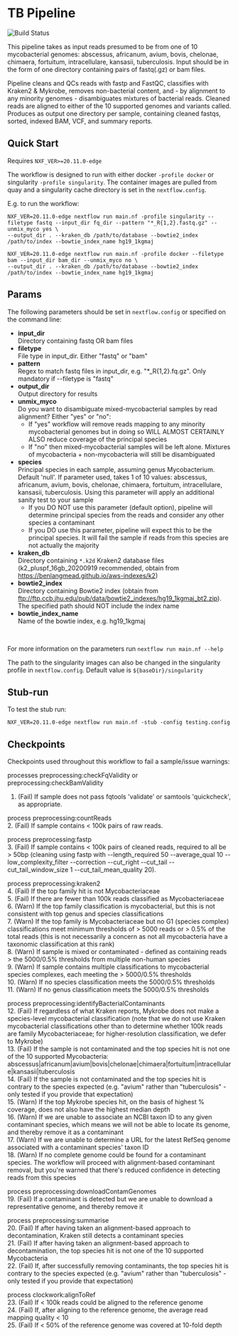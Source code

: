 # TB Pipeline #
![Build Status](https://github.com/Pathogen-Genomics-Cymru/tb-pipeline/workflows/build-push-quay/badge.svg)
  
This pipeline takes as input reads presumed to be from one of 10 mycobacterial genomes: abscessus, africanum, avium, bovis, chelonae, chimaera, fortuitum, intracellulare, kansasii, tuberculosis. Input should be in the form of one directory containing pairs of fastq(.gz) or bam files.

Pipeline cleans and QCs reads with fastp and FastQC, classifies with Kraken2 & Mykrobe, removes non-bacterial content, and - by alignment to any minority genomes - disambiguates mixtures of bacterial reads. Cleaned reads are aligned to either of the 10 supported genomes and variants called. Produces as output one directory per sample, containing cleaned fastqs, sorted, indexed BAM, VCF, and summary reports.

## Quick Start ## 
Requires `NXF_VER>=20.11.0-edge`

The workflow is designed to run with either docker `-profile docker` or singularity `-profile singularity`. The container images are pulled from quay and a singularity cache directory is set in the `nextflow.config`. 

E.g. to run the workflow:
```
NXF_VER=20.11.0-edge nextflow run main.nf -profile singularity --filetype fastq --input_dir fq_dir --pattern "*_R{1,2}.fastq.gz" --unmix_myco yes \
--output_dir . --kraken_db /path/to/database --bowtie2_index /path/to/index --bowtie_index_name hg19_1kgmaj

NXF_VER=20.11.0-edge nextflow run main.nf -profile docker --filetype bam --input_dir bam_dir --unmix_myco no \
--output_dir . --kraken_db /path/to/database --bowtie2_index /path/to/index --bowtie_index_name hg19_1kgmaj
```

## Params ##
The following parameters should be set in `nextflow.config` or specified on the command line:

* **input_dir**<br /> 
Directory containing fastq OR bam files
* **filetype**<br />
File type in input_dir. Either "fastq" or "bam"
* **pattern**<br />
Regex to match fastq files in input_dir, e.g. "*_R{1,2}.fq.gz". Only mandatory if --filetype is "fastq"
* **output_dir**<br />
Output directory for results
* **unmix_myco**<br />
Do you want to disambiguate mixed-mycobacterial samples by read alignment? Either "yes" or "no":
  * If "yes" workflow will remove reads mapping to any minority mycobacterial genomes but in doing so WILL ALMOST CERTAINLY ALSO reduce coverage of the principal species
  * If "no" then mixed-mycobacterial samples will be left alone. Mixtures of mycobacteria + non-mycobacteria will still be disambiguated
* **species**<br />
Principal species in each sample, assuming genus Mycobacterium. Default 'null'. If parameter used, takes 1 of 10 values: abscessus, africanum, avium, bovis, chelonae, chimaera, fortuitum, intracellulare, kansasii, tuberculosis. Using this parameter will apply an additional sanity test to your sample
  * If you DO NOT use this parameter (default option), pipeline will determine principal species from the reads and consider any other species a contaminant
  * If you DO use this parameter, pipeline will expect this to be the principal species. It will fail the sample if reads from this species are not actually the majority
* **kraken_db**<br />
Directory containing `*.k2d` Kraken2 database files (k2_pluspf_16gb_20200919 recommended, obtain from https://benlangmead.github.io/aws-indexes/k2)
* **bowtie2_index**<br />
Directory containing Bowtie2 index (obtain from ftp://ftp.ccb.jhu.edu/pub/data/bowtie2_indexes/hg19_1kgmaj_bt2.zip). The specified path should NOT include the index name
* **bowtie_index_name**<br />
Name of the bowtie index, e.g. hg19_1kgmaj<br />
<br />

For more information on the parameters run `nextflow run main.nf --help`

The path to the singularity images can also be changed in the singularity profile in `nextflow.config`. Default value is `${baseDir}/singularity`

## Stub-run ##
To test the stub run:
```
NXF_VER=20.11.0-edge nextflow run main.nf -stub -config testing.config
```

## Checkpoints ##
Checkpoints used throughout this workflow to fail a sample/issue warnings:

processes preprocessing:checkFqValidity or preprocessing:checkBamValidity
1. (Fail) If sample does not pass fqtools 'validate' or samtools 'quickcheck', as appropriate.
 
process preprocessing:countReads\
2. (Fail) If sample contains < 100k pairs of raw reads.
 
process preprocessing:fastp\
3. (Fail) If sample contains < 100k pairs of cleaned reads, required to all be > 50bp (cleaning using fastp with --length_required 50 --average_qual 10 --low_complexity_filter --correction --cut_right --cut_tail --cut_tail_window_size 1 --cut_tail_mean_quality 20).

process preprocessing:kraken2\
4. (Fail) If the top family hit is not Mycobacteriaceae\
5. (Fail) If there are fewer than 100k reads classified as Mycobacteriaceae \
6. (Warn) If the top family classification is mycobacterial, but this is not consistent with top genus and species classifications\
7. (Warn) If the top family is Mycobacteriaceae but no G1 (species complex) classifications meet minimum thresholds of > 5000 reads or > 0.5% of the total reads (this is not necessarily a concern as not all mycobacteria have a taxonomic classification at this rank)\
8. (Warn) If sample is mixed or contaminated - defined as containing reads > the 5000/0.5% thresholds from multiple non-human species\
9. (Warn) If sample contains multiple classifications to mycobacterial species complexes, each meeting the > 5000/0.5% thresholds\
10. (Warn) If no species classification meets the 5000/0.5% thresholds\
11. (Warn) If no genus classification meets the 5000/0.5% thresholds
 
process preprocessing:identifyBacterialContaminants\
12. (Fail) If regardless of what Kraken reports, Mykrobe does not make a species-level mycobacterial classification (note that we do not use Kraken mycobacterial classifications other than to determine whether 100k reads are family Mycobacteriaceae; for higher-resolution classification, we defer to Mykrobe)\
13. (Fail) If the sample is not contaminated and the top species hit is not one of the 10 supported Mycobacteria: abscessus|africanum|avium|bovis|chelonae|chimaera|fortuitum|intracellulare|kansasii|tuberculosis\
14. (Fail) If the sample is not contaminated and the top species hit is contrary to the species expected (e.g. "avium" rather than "tuberculosis" - only tested if you provide that expectation)\
15. (Warn) If the top Mykrobe species hit, on the basis of highest % coverage, does not also have the highest median depth\
16. (Warn) If we are unable to associate an NCBI taxon ID to any given contaminant species, which means we will not be able to locate its genome, and thereby remove it as a contaminant\
17. (Warn) If we are unable to determine a URL for the latest RefSeq genome associated with a contaminant species' taxon ID\
18. (Warn) If no complete genome could be found for a contaminant species. The workflow will proceed with alignment-based contaminant removal, but you're warned that there's reduced confidence in detecting reads from this species
 
process preprocessing:downloadContamGenomes\
19. (Fail) If a contaminant is detected but we are unable to download a representative genome, and thereby remove it
 
process preprocessing:summarise\
20. (Fail) If after having taken an alignment-based approach to decontamination, Kraken still detects a contaminant species\
21. (Fail) If after having taken an alignment-based approach to decontamination, the top species hit is not one of the 10 supported Mycobacteria\
22. (Fail) If, after successfully removing contaminants, the top species hit is contrary to the species expected (e.g. "avium" rather than "tuberculosis" - only tested if you provide that expectation)

process clockwork:alignToRef\
23. (Fail) If < 100k reads could be aligned to the reference genome\
24. (Fail) If, after aligning to the reference genome, the average read mapping quality < 10\
25. (Fail) If < 50% of the reference genome was covered at 10-fold depth
